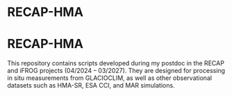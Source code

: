 # RECAP-HMA
#
# RECAP-HMA

This repository contains scripts developed during my postdoc in the RECAP and iFROG projects (04/2024 – 03/2027). They are designed for processing in situ measurements from GLACIOCLIM, as well as other observational datasets such as HMA-SR, ESA CCI, and MAR simulations.
